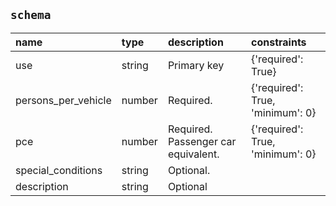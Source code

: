 ## `schema`

| name                | type   | description                         | constraints                      |
|:--------------------|:-------|:------------------------------------|:---------------------------------|
| use                 | string | Primary key                         | {'required': True}               |
| persons_per_vehicle | number | Required.                           | {'required': True, 'minimum': 0} |
| pce                 | number | Required. Passenger car equivalent. | {'required': True, 'minimum': 0} |
| special_conditions  | string | Optional.                           |                                  |
| description         | string | Optional                            |                                  |